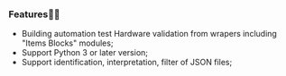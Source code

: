 ### Features✌🏻
- Building automation test Hardware validation from wrapers including "Items Blocks" modules;
- Support Python 3 or later version;
- Support identification, interpretation, filter of JSON files;
